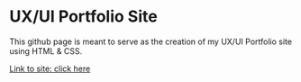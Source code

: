 # UX/UI Portfolio Site 

This github page is meant to serve as the creation 
of my UX/UI Portfolio site using HTML & CSS.

[Link to site: click here](https://scarrollkeene.github.io/stephencarrollkeene/)
